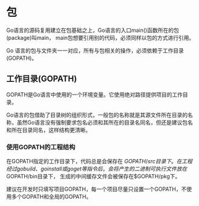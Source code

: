# 包
Go语言的源码复用建立在包基础之上，Go语言的入口main()函数所在的包(package)叫main，
main包想要引用别的代码，必须同样以包的方式进行引用。

Go 语言的包与文件夹一一对应，所有与包相关的操作，必须依赖于工作目录(GOPATH)。

## 工作目录(GOPATH)

GOPATH是Go语言中使用的一个环境变量。它使用绝对路径提供项目的工作目录。

Go语言的包借助了目录树的组织形式，一般包的名称就是其源文件所在目录的名称，虽然Go语言没有强制要求包名必须和其所在的目录名同名，但还是建议包名和所在目录同名，这样结构更清晰。

### 使用GOPATH的工程结构
在GOPATH指定的工作目录下，代码总是会保存在 $GOPATH/src 目录下。
在工程经过go build、go install或 go get等指令后，会将产生的二进制可执行文件放在$GOPATH/bin目录下，
生成的中间缓存文件会被保存在$GOPATH/pkg下。

建议在开发时只填写项目GOPATH，每一个项目尽量只设置一个GOPATH，不使用多个GOPATH和全局的GOPATH。



